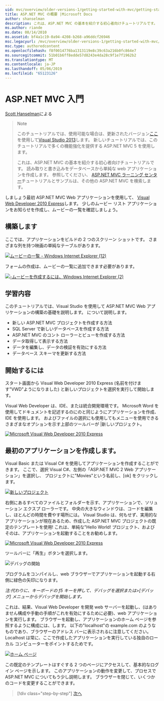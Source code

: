 ```yaml
---
uid: mvc/overview/older-versions-1/getting-started-with-mvc/getting-started-with-mvc-part1
title: ASP.NET MVC の概要 |Microsoft Docs
author: shanselman
description: これは、ASP.NET MVC の基本を紹介する初心者向けチュートリアルです。 読み取りと書き込みをデータベースから単純な web アプリケーションを作成します。
ms.author: riande
ms.date: 08/14/2010
ms.assetid: bf4a1c19-0a94-4208-b268-a96ddcf26946
msc.legacyurl: /mvc/overview/older-versions-1/getting-started-with-mvc/getting-started-with-mvc-part1
msc.type: authoredcontent
ms.openlocfilehash: f8f0014776ba1313119e8c39c63a216b0fc864e7
ms.sourcegitcommit: 51b01b6ff8edde57d8243e4da28c9f1e7f1962b2
ms.translationtype: MT
ms.contentlocale: ja-JP
ms.lasthandoff: 05/06/2019
ms.locfileid: "65123126"
---
```

# <a name="intro-to-aspnet-mvc"></a>ASP.NET MVC 入門

[Scott Hanselman](https://github.com/shanselman)による

> > [!NOTE]
> > このチュートリアルでは、使用可能な場合は、更新されたバージョン[ここ](../../getting-started/introduction/getting-started.md)を使用して[Visual Studio 2013](https://my.visualstudio.com/Downloads?q=visual%20studio%202013)します。 新しいチュートリアルでは、このチュートリアルで多くの機能強化を提供する ASP.NET MVC 5 を使用します。
>
>
> これは、ASP.NET MVC の基本を紹介する初心者向けチュートリアルです。 読み取りと書き込みをデータベースから単純な web アプリケーションを作成します。 参照してください、 [ASP.NET MVC ラーニング センター](../../../index.md)チュートリアルとサンプルは、その他の ASP.NET MVC を検索します。

しましょう最初 ASP.NET MVC Web アプリケーションを使用して、 [Visual Web Developer 2010 Express](https://www.microsoft.com/express/Web/)します。 少しのムービー リスト アプリケーションをお知らせを作成し、ムービーの一覧を確認しましょう。

## <a name="what-youll-build"></a>構築します

ここでは、アプリケーションをビルドの 2 つのスクリーン ショットです。 さまざまな列を持つ映画の単純なテーブルがあります。

[![ムービーの一覧 - Windows Internet Explorer (12)](getting-started-with-mvc-part1/_static/image2.png)](getting-started-with-mvc-part1/_static/image1.png)

フォームの作成は、ムービーの一覧に追加できます必要があります。

[![-ムービーを作成するには、Windows Internet Explorer (2)](getting-started-with-mvc-part1/_static/image4.png)](getting-started-with-mvc-part1/_static/image3.png)

## <a name="skills-youll-learn"></a>学習内容

このチュートリアルでは、Visual Studio を使用して ASP.NET MVC Web アプリケーションの構築の基礎を説明します。 について説明します。

- 新しい ASP.NET MVC プロジェクトを作成する方法
- SQL Server で新しいデータベースを作成する方法
- ASP.NET MVC のコント ローラーとビューを作成する方法
- データ取得して表示する方法
- データを編集し、データの検証を有効にする方法
- データベース スキーマを更新する方法

## <a name="get-started"></a>開始するには

スタート画面から Visual Web Developer 2010 Express (名前を付けます"VWD"ようになりました) と新しいプロジェクトを選択を実行して開始します。

Visual Web Developer は、IDE、または統合開発環境です。 Microsoft Word を使用してドキュメントを記述するのにのと同じようにアプリケーションを作成、IDE を使用します。 およびファイルの選択にも使用してもメニューを使用できるさまざまなオプションを示す上部のツールバーが |新しいプロジェクト。

[![Microsoft Visual Web Developer 2010 Express](getting-started-with-mvc-part1/_static/image6.png)](getting-started-with-mvc-part1/_static/image5.png)

## <a name="creating-your-first-application"></a>最初のアプリケーションを作成します。

Visual Basic または Visual C# を使用してアプリケーションを作成することができます。 ここで、選択 Visual C#、左側の「ASP.NET MVC 2 Web アプリケーション」を選択し、 プロジェクトに"Movies"という名前し、[ok] をクリックします。

[![新しいプロジェクト](getting-started-with-mvc-part1/_static/image8.png)](getting-started-with-mvc-part1/_static/image7.png)

右側にあるすべてのファイルとフォルダーを示す、アプリケーションで、ソリューション エクスプ ローラーです。 中央の大きなウィンドウは、コードを編集し、ほとんどの時間を費やす場所には。 Visual Studio は、何もせず、実用的なアプリケーションが現在あるため、作成した ASP.NET MVC プロジェクトの既定のテンプレートを使用! これは、単純な"Hello World! プロジェクト、およびそのは、アプリケーションを起動することをお勧めします。

[![Microsoft Visual Web Developer 2010 Express](getting-started-with-mvc-part1/_static/image10.png)](getting-started-with-mvc-part1/_static/image9.png)

ツールバーに「再生」ボタンを選択します。

![デバッグの開始](getting-started-with-mvc-part1/_static/image11.png)

プログラムをコンパイルし、web ブラウザーでアプリケーションを起動する右側に緑色の矢印になります。

*注:代わりに、キーボードの f5 キーを押して、デバッグを選択または&gt;[デバッグ] メニューからデバッグを開始します。*

これは、結果、Visual Web Developer を開発 web サーバーを起動し、(はありません構成や手動の手順がこれを有効にするために必要)、web アプリケーションを実行します。 ブラウザーを起動し、アプリケーションのホーム ページを参照するように構成には、します。 以下の"localhost"の example.com のようなものであり、ブラウザーのアドレス バーに表示されるに注意してください。 Localhost は常に、ここで作成したアプリケーションを実行している独自のローカル コンピューターをポイントするためです。

[![ホーム ページ](getting-started-with-mvc-part1/_static/image13.png)](getting-started-with-mvc-part1/_static/image12.png)

この既定のテンプレートはすぐする 2 つのページにアクセスして、基本的なログイン ページを示します。 このアプリケーションの動作を変更して、プロセスで ASP.NET MVC についてもう少し説明します。 ブラウザーを閉じて、いくつかのコードを変更することができます。

> [!div class="step-by-step"]
> [次へ](getting-started-with-mvc-part2.md)
